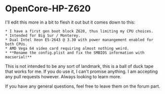 # OpenCore-HP-Z620

I'll edit this more in a bit to flesh it out but it comes down to this:

    * I have a first gen boot block Z620, thus limiting my CPU choices.
    * Intended for Big Sur / Monterey.
    * Dual Intel Xeon E5-2643 @ 3.30 with power manangement enabled for both CPUs.
    * AMD Vega 64 video card requiring almost nothing weird.
    * **Rename the config.plist and fix the SMBIOS information with macserial!**

This is not intended to be any sort of landmark, this is a ball of duck tape that works for me. If you do use it, I can't promise anything. I am accepting any pull requests however. Always looking to learn more. 

If you have any general questions, feel free to leave them on the forum part.